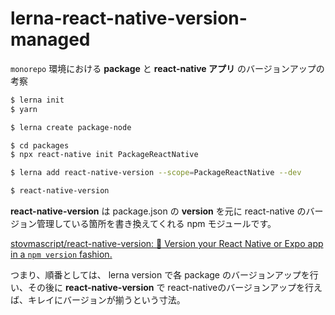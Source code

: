 # lerna-react-native-version-managed

`monorepo` 環境における **package** と **react-native アプリ** のバージョンアップの考察

```bash
$ lerna init
$ yarn
```

```bash
$ lerna create package-node
```

```bash
$ cd packages
$ npx react-native init PackageReactNative
```

```bash
$ lerna add react-native-version --scope=PackageReactNative --dev
```

```bash
$ react-native-version
```

**react-native-version** は package.json の **version** を元に react-native のバージョン管理している箇所を書き換えてくれる npm モジュールです。

[stovmascript/react-native-version: :1234: Version your React Native or Expo app in a `npm version` fashion.](https://github.com/stovmascript/react-native-version)

つまり、順番としては、 lerna version で各 package のバージョンアップを行い、その後に **react-native-version** で react-nativeのバージョンアップを行えば、キレイにバージョンが揃うという寸法。
